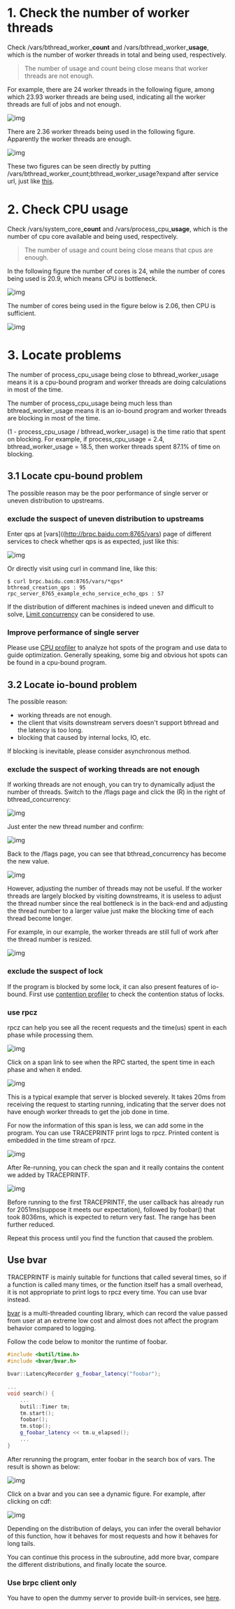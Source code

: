 # 1. Check the number of worker threads

Check /vars/bthread_worker_**count** and /vars/bthread_worker_**usage**, which is the number of worker threads in total and being used, respectively.

> The number of usage and count being close means that worker threads are not enough.

For example, there are 24 worker threads in the following figure, among which 23.93 worker threads are being used, indicating all the worker threads are full of jobs and not enough.

![img](../images/full_worker_usage.png)

There are 2.36 worker threads being used in the following figure. Apparently the worker threads are enough.

![img](../images/normal_worker_usage.png)

These two figures can be seen directly by putting /vars/bthread_worker_count;bthread_worker_usage?expand after service url, just like [this](http://brpc.baidu.com:8765/vars/bthread_worker_count;bthread_worker_usage?expand).

# 2. Check CPU usage

Check /vars/system_core_**count** and /vars/process_cpu_**usage**, which is the number of cpu core available and being used, respectively.

> The number of usage and count being close means that cpus are enough.

In the following figure the number of cores is 24, while the number of cores being used is 20.9, which means CPU is bottleneck.

![img](../images/high_cpu_usage.png)

The number of cores being used in the figure below is 2.06, then CPU is sufficient.

![img](../images/normal_cpu_usage.png)

# 3. Locate problems

The number of process_cpu_usage being close to bthread_worker_usage means it is a cpu-bound program and worker threads are doing calculations in most of the time.

The number of process_cpu_usage being much less than bthread_worker_usage means it is an io-bound program and worker threads are blocking in most of the time.

(1 - process_cpu_usage / bthread_worker_usage) is the time ratio that spent on blocking. For example, if process_cpu_usage = 2.4, bthread_worker_usage = 18.5, then worker threads spent 87.1% of time on blocking.

## 3.1 Locate cpu-bound problem

The possible reason may be the poor performance of single server or uneven distribution to upstreams.

### exclude the suspect of uneven distribution to upstreams

Enter qps at [vars]((http://brpc.baidu.com:8765/vars) page of different services to check whether qps is as expected, just like this:

![img](../images/bthread_creation_qps.png)

Or directly visit using curl in command line, like this:

```shell
$ curl brpc.baidu.com:8765/vars/*qps*
bthread_creation_qps : 95
rpc_server_8765_example_echo_service_echo_qps : 57
```

If the distribution of different machines is indeed uneven and difficult to solve, [Limit concurrency](server.md#user-content-limit-concurrency) can be considered to use.

### Improve performance of single server

Please use [CPU profiler](cpu_profiler.md) to analyze hot spots of the program and use data to guide optimization. Generally speaking, some big and obvious hot spots can be found in a cpu-bound program.

## 3.2 Locate io-bound problem

The possible reason:

- working threads are not enough.
- the client that visits downstream servers doesn't support bthread and the latency is too long.
- blocking that caused by internal locks, IO, etc.

If blocking is inevitable, please consider asynchronous method.

### exclude the suspect of working threads are not enough

If working threads are not enough, you can try to dynamically adjust the number of threads. Switch to the /flags page and click the (R) in the right of bthread_concurrency:

![img](../images/bthread_concurrency_1.png)

Just enter the new thread number and confirm:

![img](../images/bthread_concurrency_2.png)

Back to the /flags page, you can see that bthread_concurrency has become the new value.

![img](../images/bthread_concurrency_3.png)

However, adjusting the number of threads may not be useful. If the worker threads are largely blocked by visiting downstreams, it is useless to adjust the thread number since the real bottleneck is in the back-end and adjusting the thread number to a larger value just make the blocking time of each thread become longer.

For example, in our example, the worker threads are still full of work after the thread number is resized.

![img](../images/full_worker_usage_2.png)

### exclude the suspect of lock

If the program is blocked by some lock, it can also present features of io-bound. First use [contention profiler](contention_profiler.md) to check the contention status of locks.

### use rpcz

rpcz can help you see all the recent requests and the time(us) spent in each phase while processing them.

![img](../images/rpcz.png)

Click on a span link to see when the RPC started, the spent time in each phase and when it ended.

![img](../images/rpcz_2.png)

This is a typical example that server is blocked severely. It takes 20ms from receiving the request to starting running, indicating that the server does not have enough worker threads to get the job done in time.

For now the information of this span is less, we can add some in the program. You can use TRACEPRINTF print logs to rpcz. Printed content is embedded in the time stream of rpcz.

![img](../images/trace_printf.png)

After Re-running, you can check the span and it really contains the content we added by TRACEPRINTF.

![img](../images/rpcz_3.png)

Before running to the first TRACEPRINTF, the user callback has already run for 2051ms(suppose it meets our expectation), followed by foobar() that took 8036ms, which is expected to return very fast. The range has been further reduced.

Repeat this process until you find the function that caused the problem.

## Use bvar

TRACEPRINTF is mainly suitable for functions that called several times, so if a function is called many times, or the function itself has a small overhead, it is not appropriate to print logs to rpcz every time. You can use bvar instead.

[bvar](bvar.md) is a multi-threaded counting library, which can record the value passed from user at an extreme low cost and almost does not affect the program behavior compared to logging.

Follow the code below to monitor the runtime of foobar.

```c++
#include <butil/time.h>
#include <bvar/bvar.h>
 
bvar::LatencyRecorder g_foobar_latency("foobar");
 
...
void search() {
    ...
    butil::Timer tm;
    tm.start();
    foobar();
    tm.stop();
    g_foobar_latency << tm.u_elapsed();
    ...
}
```

After rerunning the program, enter foobar in the search box of vars. The result is shown as below:

![img](../images/foobar_bvar.png)

Click on a bvar and you can see a dynamic figure. For example, after clicking on cdf:

![img](../images/foobar_latency_cdf.png)

Depending on the distribution of delays, you can infer the overall behavior of this function, how it behaves for most requests and how it behaves for long tails.

You can continue this process in the subroutine, add more bvar, compare the different distributions, and finally locate the source.

### Use brpc client only

You have to open the dummy server to provide built-in services, see [here](dummy_server.md).
